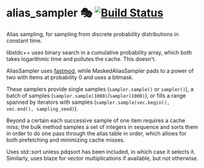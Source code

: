 # alias_sampler 🎭 [![Build Status](https://travis-ci.com/dnbaker/alias_sampler.svg?branch=master)](https://travis-ci.com/dnbaker/alias_sampler)

Alias sampling, for sampling from discrete probability distributions in constant time.

libstdc++ uses binary search in a cumulative probability array, which both takes logarithmic time and pollutes the cache. This doesn't.

AliasSampler uses [fastmod](https://lemire.me/blog/2019/02/08/faster-remainders-when-the-divisor-is-a-constant-beating-compilers-and-libdivide/), while MaskedAliasSampler pads to a power of two with items at probability 0 and uses a bitmask.

These samplers provide single samples (`sampler.sample()` or `sampler()`), a batch of samples (`sampler.sample(1000)`/`sampler(1000)`),
or fills a range spanned by iterators with samples (`sampler.sample(vec.begin(), vec.end(), sampling_seed)`).

Beyond a certain each successive sample of one item requires a cache miss; the bulk method samples a set of integers
in sequence and sorts them in order to do one pass through the alias table in order, which allows for both prefetching and minimizing cache misses.

Uses std::sort unless pdqsort has been included, in which case it selects it.
Similarly, uses blaze for vector multiplications if available, but not otherwise.

